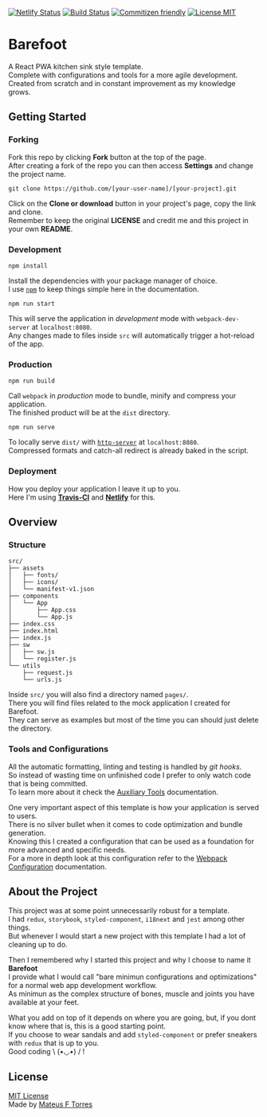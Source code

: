 [![Netlify Status](https://api.netlify.com/api/v1/badges/ba3f22ea-0790-413a-be14-7ccf8972d61f/deploy-status)](https://app.netlify.com/sites/barefoot/deploys)
[![Build Status](https://travis-ci.com/mateus-f-torres/barefoot.svg?branch=master)](https://travis-ci.com/mateus-f-torres/barefoot)
[![Commitizen friendly](https://img.shields.io/badge/commitizen-friendly-brightgreen.svg)](http://commitizen.github.io/cz-cli/)
[![License MIT](https://img.shields.io/github/license/mashape/apistatus.svg)](https://github.com/mateus-f-torres/barefoot/blob/master/LICENSE)

# Barefoot
A React PWA kitchen sink style template.  
Complete with configurations and tools for a more agile development.  
Created from scratch and in constant improvement as my knowledge grows.

## Getting Started
### Forking
Fork this repo by clicking **Fork** button at the top of the page.  
After creating a fork of the repo you can then access **Settings** and change the project name.  

```
git clone https://github.com/[your-user-name]/[your-project].git
```
Click on the **Clone or download** button in your project's page, copy the link and clone.  
Remember to keep the original **LICENSE** and credit me and this project in your own **README**.  

### Development
```
npm install
```
Install the dependencies with your package manager of choice.  
I use [`npm`](https://www.npmjs.com/) to keep things simple here in the documentation.  

```
npm run start
```
This will serve the application in _development_ mode with `webpack-dev-server` at `localhost:8080`.  
Any changes made to files inside `src` will automatically trigger a hot-reload of the app.  

### Production
```
npm run build
```
Call `webpack` in _production_ mode to bundle, minify and compress your application.  
The finished product will be at the `dist` directory.   

```
npm run serve
```
To locally serve `dist/` with [`http-server`](https://github.com/http-party/http-server) at `localhost:8080`.  
Compressed formats and catch-all redirect is already baked in the script.    

### Deployment
How you deploy your application I leave it up to you.  
Here I'm using [**Travis-CI**](https://travis-ci.org/) and [**Netlify**](https://www.netlify.com/) for this.  

## Overview
### Structure
```
src/
├── assets
│   ├── fonts/
│   ├── icons/
│   └── manifest-v1.json
├── components
│   └── App
│       ├── App.css
│       └── App.js
├── index.css
├── index.html
├── index.js
├── sw
│   ├── sw.js
│   └── register.js
└── utils
    ├── request.js
    └── urls.js
```

Inside `src/` you will also find a directory named `pages/`.  
There you will find files related to the mock application I created for Barefoot.  
They can serve as examples but most of the time you can should just delete the directory.  

### Tools and Configurations
All the automatic formatting, linting and testing is handled by _git hooks_.  
So instead of wasting time on unfinished code I prefer to only watch code that is being committed.  
To learn more about it check the [Auxiliary Tools](https://github.com/mateus-f-torres/barefoot/blob/master/doc/tools.md) documentation.  

One very important aspect of this template is how your application is served to users.  
There is no silver bullet when it comes to code optimization and bundle generation.  
Knowing this I created a configuration that can be used as a foundation for more advanced and specific needs.  
For a more in depth look at this configuration refer to the [Webpack Configuration](https://github.com/mateus-f-torres/barefoot/blob/master/doc/webpack.md) documentation.  

## About the Project
This project was at some point unnecessarily robust for a template.  
I had `redux`, `storybook`, `styled-component`, `i18next` and `jest` among other things.  
But whenever I would start a new project with this template I had a lot of cleaning up to do.  

Then I remembered why I started this project and why I choose to name it **Barefoot**  
I provide what I would call "bare minimun configurations and optimizations" for a normal web app development workflow.  
As minimun as the complex structure of bones, muscle and joints you have available at your feet.  

What you add on top of it depends on where you are going, but, if you dont know where that is, this is a good starting point.  
If you choose to wear sandals and add `styled-component` or prefer sneakers with `redux` that is up to you.  
Good coding \ (•◡•) / !   

## License
[MIT License](./LICENSE)  
Made by [Mateus F Torres](https://github.com/mateus-f-torres)  
